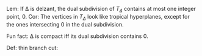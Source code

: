 
Lem: If Δ is delzant, the dual subdivision of $T_Δ$ contains at most one integer point, $0$.
Cor: The vertices in $T_Δ$ look like tropical hyperplanes, except for the ones intersecting $0$ in the dual subdivision.

Fun fact: Δ is compact iff its dual subdivision contains $0$.

Def: thin branch cut: 
